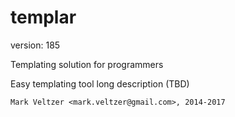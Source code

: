 templar
=======

version: 185

Templating solution for programmers

Easy templating tool long description (TBD)

	Mark Veltzer <mark.veltzer@gmail.com>, 2014-2017
